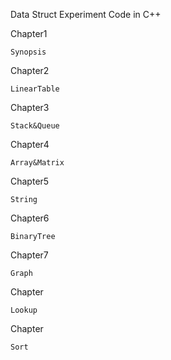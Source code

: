 Data Struct Experiment Code in C++

Chapter1

    Synopsis

Chapter2
    
    LinearTable

Chapter3
    
    Stack&Queue

Chapter4
    
    Array&Matrix

Chapter5
    
    String

Chapter6
    
    BinaryTree

Chapter7
   
    Graph

Chapter
    
    Lookup

Chapter
    
    Sort
